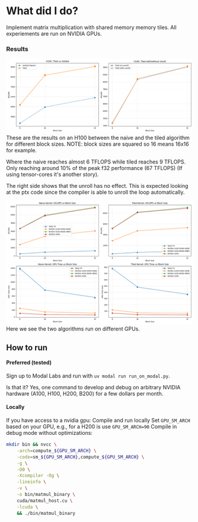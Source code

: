 # What did I do?

Implement matrix multiplication with shared memory memory tiles. All experiements are run on NVIDIA GPUs.

### Results

![img](./figures/h100.png)
These are the results on an H100 between the naive and the tiled algorithm for different block sizes. NOTE: block sizes are squared so 16 means 16x16 for example.

Where the naive reaches almost 6 TFLOPS while tiled reaches 9 TFLOPS.
Only reaching around 10% of the peak f32 performance (67 TFLOPS) (If using tensor-cores it's another story).

The right side shows that the unroll has no effect. This is expected looking at the ptx code since the compiler is able to unroll the loop automatically.


![img](./figures/all4.png)
Here we see the two algorithms run on different GPUs. 



## How to run
#### Preferred (tested)

Sign up to Modal Labs and run with `uv modal run run_on_modal.py`.

Is that it? Yes, one command to develop and debug on arbitrary NVIDIA hardware (A100, H100, H200, B200) for a few dollars per month.

#### Locally
If you have access to a nvidia gpu:
Compile and run locally
Set `GPU_SM_ARCH` based on your GPU, e.g., for a H200 is use `GPU_SM_ARCH=90`
Compile in debug mode without optimizations:
```bash
mkdir bin && nvcc \
    -arch=compute_${GPU_SM_ARCH} \
    -code=sm_${GPU_SM_ARCH},compute_${GPU_SM_ARCH} \
    -g \
    -O0 \
    -Xcompiler -Og \
    -lineinfo \
    -v \
    -o bin/matmul_binary \
    cuda/matmul_host.cu \
    -lcuda \
    && ./bin/matmul_binary
```